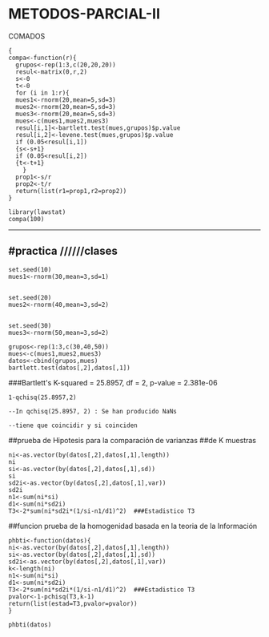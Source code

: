METODOS-PARCIAL-II
==================

COMADOS
```
{
compa<-function(r){
  grupos<-rep(1:3,c(20,20,20))
  resul<-matrix(0,r,2)
  s<-0
  t<-0
  for (i in 1:r){
  mues1<-rnorm(20,mean=5,sd=3)
  mues2<-rnorm(20,mean=5,sd=3)
  mues3<-rnorm(20,mean=5,sd=3)
  mues<-c(mues1,mues2,mues3)
  resul[i,1]<-bartlett.test(mues,grupos)$p.value
  resul[i,2]<-levene.test(mues,grupos)$p.value
  if (0.05<resul[i,1]) 
  {s<-s+1} 
  if (0.05<resul[i,2]) 
  {t<-t+1} 
    }
  prop1<-s/r
  prop2<-t/r
  return(list(r1=prop1,r2=prop2))
}

library(lawstat)
compa(100)
```
---
#practica //////clases
---
```
set.seed(10)
mues1<-rnorm(30,mean=3,sd=1)


set.seed(20)
mues2<-rnorm(40,mean=3,sd=2)


set.seed(30)
mues3<-rnorm(50,mean=3,sd=2)

grupos<-rep(1:3,c(30,40,50))
mues<-c(mues1,mues2,mues3)
datos<-cbind(grupos,mues)
bartlett.test(datos[,2],datos[,1])
```
###Bartlett's K-squared = 25.8957, df = 2, p-value = 2.381e-06
```
1-qchisq(25.8957,2)

--In qchisq(25.8957, 2) : Se han producido NaNs

--tiene que coincidir y si coinciden
```
##prueba de Hipotesis para la comparación de varianzas
##de K muestras
```
ni<-as.vector(by(datos[,2],datos[,1],length))
ni
si<-as.vector(by(datos[,2],datos[,1],sd))
si
sd2i<-as.vector(by(datos[,2],datos[,1],var))
sd2i
n1<-sum(ni*si)
d1<-sum(ni*sd2i)
T3<-2*sum(ni*sd2i*(1/si-n1/d1)^2)  ###Estadistico T3

```
##funcion prueba de la homogenidad basada en la teoria de la Información
```
phbti<-function(datos){
ni<-as.vector(by(datos[,2],datos[,1],length))
si<-as.vector(by(datos[,2],datos[,1],sd))
sd2i<-as.vector(by(datos[,2],datos[,1],var))
k<-length(ni)
n1<-sum(ni*si)
d1<-sum(ni*sd2i)
T3<-2*sum(ni*sd2i*(1/si-n1/d1)^2)  ###Estadistico T3
pvalor<-1-pchisq(T3,k-1)
return(list(estad=T3,pvalor=pvalor))
}

phbti(datos)

```
